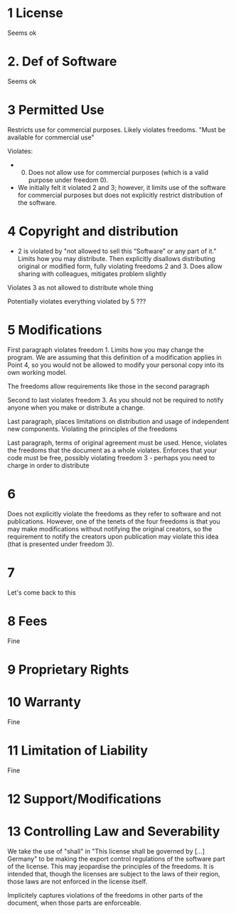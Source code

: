 # 1 License

Seems ok

# 2. Def of Software

Seems ok

# 3 Permitted Use

Restricts use for commercial purposes. Likely violates freedoms. "Must be available for commercial use"

Violates:
- 0. Does not allow use for commercial purposes (which is a valid purpose under freedom 0).
- We initially felt it violated 2 and 3; however, it limits use of the software for commercial purposes but does not explicitly restrict distribution of the software.

# 4 Copyright and distribution

- 2 is violated by "not allowed to sell this “Software” or any part of it." Limits how you may distribute. Then explicitly disallows distributing original or modified form, fully violating freedoms 2 and 3. Does allow sharing with colleagues, mitigates problem slightly

Violates 3 as not allowed to distribute whole thing

Potentially violates everything violated by 5 ???

# 5 Modifications

First paragraph violates freedom 1. Limits how you may change the program. We are assuming that this definition of a modification applies in Point 4, so you would not be allowed to modify your personal copy into its own working model.

The freedoms allow requirements like those in the second paragraph

Second to last violates freedom 3. As you should not be required to notify anyone when you make or distribute a change.

Last paragraph, places limitations on distribution and usage of independent new components. Violating the principles of the freedoms

Last paragraph, terms of original agreement must be used. Hence, violates the freedoms that the document as a whole violates. Enforces that your code must be free, possibly violating freedom 3 - perhaps you need to charge in order to distribute

# 6

Does not explicitly violate the freedoms as they refer to software and not publications. However, one of the tenets of the four freedoms is that you may make modifications without notifying the original creators, so the requirement to notify the creators upon publication may violate this idea (that is presented under freedom 3).

# 7

Let's come back to this

# 8 Fees

Fine

# 9 Proprietary Rights

# 10 Warranty

Fine

# 11 Limitation of Liability

Fine

# 12 Support/Modifications


# 13 Controlling Law and Severability

We take the use of "shall" in "This license shall be governed by [...] Germany" to be making the export control regulations of the software part of the license. This may jeopardise the principles of the freedoms. It is intended that, though the licenses are subject to the laws of their region, those laws are not enforced in the license itself.

Implicitely captures violations of the freedoms in other parts of the document, when those parts are enforceable.
